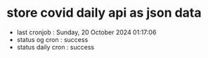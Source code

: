 # store covid daily api as json data

- last cronjob : Sunday, 20 October 2024 01:17:06
- status og cron : success
- status daily cron : success
      
      